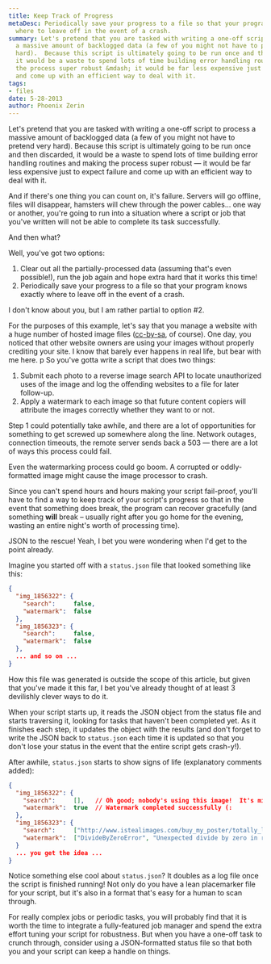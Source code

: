 ```yaml
---
title: Keep Track of Progress
metaDesc: Periodically save your progress to a file so that your program knows exactly
  where to leave off in the event of a crash.
summary: Let's pretend that you are tasked with writing a one-off script to process
  a massive amount of backlogged data (a few of you might not have to pretend very
  hard).  Because this script is ultimately going to be run once and then discarded,
  it would be a waste to spend lots of time building error handling routines and making
  the process super robust &mdash; it would be far less expensive just to expect failure
  and come up with an efficient way to deal with it.
tags:
- files
date: 5-28-2013
author: Phoenix Zerin
---
```


Let's pretend that you are tasked with writing a one-off script to process a massive amount of backlogged data (a few of you might not have to pretend very hard).  Because this script is ultimately going to be run once and then discarded, it would be a waste to spend lots of time building error handling routines and making the process super robust &mdash; it would be far less expensive just to expect failure and come up with an efficient way to deal with it.

And if there's one thing you can count on, it's failure.  Servers will go offline, files will disappear, hamsters will chew through the power cables... one way or another, you're going to run into a situation where a script or job that you've written will not be able to complete its task successfully.

And then what?

Well, you've got two options:

1. Clear out all the partially-processed data (assuming that's even possible!), run the job again and hope extra hard that it works this time!
2. Periodically save your progress to a file so that your program knows exactly where to leave off in the event of a crash.

I don't know about you, but I am rather partial to option #2.

For the purposes of this example, let's say that you manage a website with a huge number of hosted image files (<a href="http://creativecommons.org/licenses/by-sa/3.0/">cc-by-sa</a>, of course).  One day, you noticed that other website owners are using your images without properly crediting your site.  I know that barely ever happens in real life, but bear with me here.
p So you've gotta write a script that does two things:

1. Submit each photo to a reverse image search API to locate unauthorized uses of the image and log the offending websites to a file for later follow-up.
2. Apply a watermark to each image so that future content copiers will attribute the images correctly whether they want to or not.

Step 1 could potentially take awhile, and there are a lot of opportunities for something to get screwed up somewhere along the line.  Network outages, connection timeouts, the remote server sends back a 503 &mdash; there are a lot of ways this process could fail.

Even the watermarking process could go boom.  A corrupted or oddly-formatted image might cause the image processor to crash.

Since you can't spend hours and hours making your script fail-proof, you'll have to find a way to keep track of your script's progress so that in the event that something does break, the program can recover gracefully (and something **will** break &ndash; usually right after you go home for the evening, wasting an entire night's worth of processing time).

JSON to the rescue!  Yeah, I bet you were wondering when I'd get to the point already.

Imagine you started off with a `status.json` file that looked something like this:

```json
{
  "img_1856322": {
    "search":     false,
    "watermark":  false
  },
  "img_1856323": {
    "search":     false,
    "watermark":  false
  },
  ... and so on ...
}
```

How this file was generated is outside the scope of this article, but given that you've made it this far, I bet you've already thought of at least 3 devilishly clever ways to do it.

When your script starts up, it reads the JSON object from the status file and starts traversing it, looking for tasks that haven't been completed yet.  As it finishes each step, it updates the object with the results (and don't forget to write the JSON back to <code>status.json</code> each time it is updated so that you don't lose your status in the event that the entire script gets crash-y!).

After awhile, <code>status.json</code> starts to show signs of life (explanatory comments added):

```json
{
  "img_1856322": {
    "search":     [],   // Oh good; nobody's using this image!  It's mine!  All mine!!
    "watermark":  true  // Watermark completed successfully (:
  },
  "img_1856323": {
    "search":     ["http://www.istealimages.com/buy_my_poster/totally_legit.jpg"],  // Somebody is abusing our image!  Release the hounds!
    "watermark":  ["DivideByZeroError", "Unexpected divide by zero in region 42."]  // Oops; something went wrong during the watermarking!  Wait... *unexpected* divide by zero?
  }
  ... you get the idea ...
}
```
Notice something else cool about `status.json`?  It doubles as a log file once the script is finished running!  Not only do you have a lean placemarker file for your script, but it's also in a format that's easy for a human to scan through.

For really complex jobs or periodic tasks, you will probably find that it is worth the time to integrate a fully-featured job manager and spend the extra effort tuning your script for robustness.  But when you have a one-off task to crunch through, consider using a JSON-formatted status file so that both you and your script can keep a handle on things.

